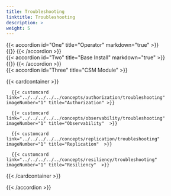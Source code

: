 ```yaml
---
title: Troubleshooting
linktitle: Troubleshooting
description: >
weight: 5
---
```


{{< accordion id="One" title="Operator" markdown="true" >}}  
{{<include file="content/docs/getting-started/installation/troubleshooting/csmoperator/_index.md">}} 
{{< /accordion >}}
<br>
{{< accordion id="Two" title="Base Install" markdown="true" >}}  
{{<include file="content/docs/concepts/csidriver/troubleshooting/powerflex.md">}} 
{{< /accordion >}} 
<br>
{{< accordion id="Three" title="CSM Module" >}}  

{{< cardcontainer >}}

      {{< customcard   link="../../../../../concepts/authorization/troubleshooting"  imageNumber="1" title="Authorization" >}}

      {{< customcard  link="../../../../../concepts/observability/troubleshooting"   imageNumber="1" title="Observability"  >}}

      {{< customcard  link="../../../../../concepts/replication/troubleshooting"  imageNumber="1" title="Replication"  >}} 

      {{< customcard  link="../../../../../concepts/resiliency/troubleshooting"   imageNumber="1" title="Resiliency"  >}}

{{< /cardcontainer >}}


{{< /accordion >}}
